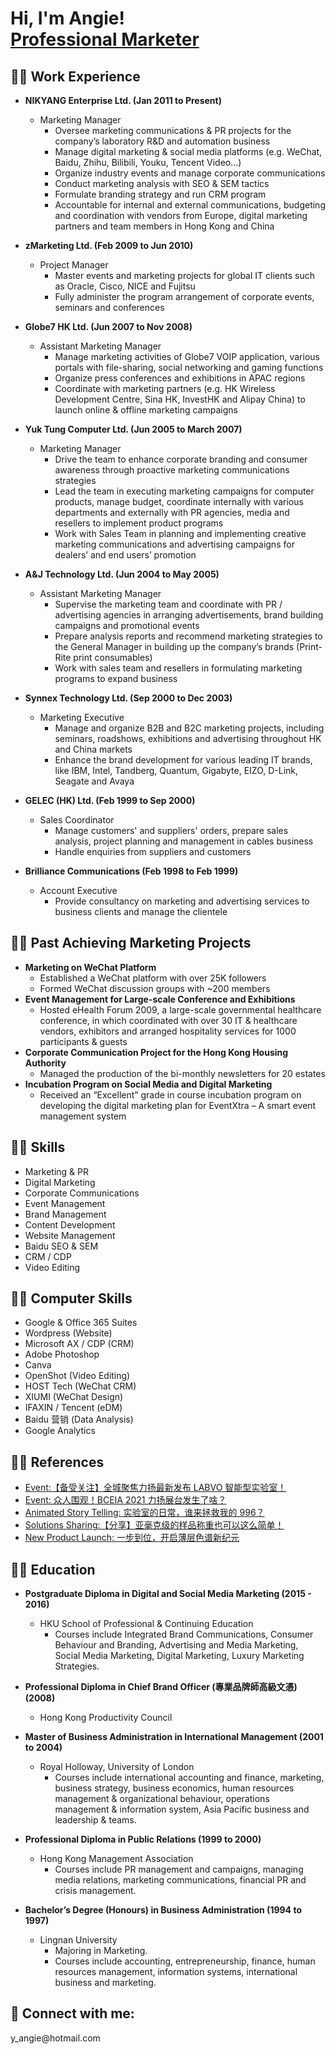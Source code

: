 <h1>Hi, I'm Angie! <br/><a href="https://github.com/angie-yu">Professional Marketer</a> </h1>

<h2>👨‍💻 Work Experience</h2>

- <b>NIKYANG Enterprise Ltd. (Jan 2011 to Present)</b>
  - Marketing Manager
    - Oversee marketing communications & PR projects for the company’s laboratory R&D and automation business
    - Manage digital marketing & social media platforms (e.g. WeChat, Baidu, Zhihu, Bilibili, Youku, Tencent Video...)
    - Organize industry events and manage corporate communications
    - Conduct marketing analysis with SEO & SEM tactics
    - Formulate branding strategy and run CRM program 
    - Accountable for internal and external communications, budgeting and coordination with vendors from Europe, digital marketing partners and team members in Hong Kong and China

- <b>zMarketing Ltd. (Feb 2009 to Jun 2010)</b>
  - Project Manager
    - Master events and marketing projects for global IT clients such as Oracle, Cisco, NICE and Fujitsu
    - Fully administer the program arrangement of corporate events, seminars and conferences

- <b>Globe7 HK Ltd. (Jun 2007 to Nov 2008)</b>
  - Assistant Marketing Manager
    - Manage marketing activities of Globe7 VOIP application, various portals with file-sharing, social networking and gaming functions
    - Organize press conferences and exhibitions in APAC regions
    - Coordinate with marketing partners (e.g. HK Wireless Development Centre, Sina HK, InvestHK and Alipay China) to launch online & offline marketing campaigns
        
- <b>Yuk Tung Computer Ltd. (Jun 2005 to March 2007)</b>
  - Marketing Manager
    - Drive the team to enhance corporate branding and consumer awareness through proactive marketing communications strategies
    - Lead the team in executing marketing campaigns for computer products, manage budget, coordinate internally with various departments and externally with PR agencies, media and resellers to implement product programs
    - Work with Sales Team in planning and implementing creative marketing communications and advertising campaigns for dealers’ and end users’ promotion
       
- <b>A&J Technology Ltd. (Jun 2004 to May 2005)</b>
  - Assistant Marketing Manager
    - Supervise the marketing team and coordinate with PR / advertising agencies in arranging advertisements, brand building campaigns and promotional events
    - Prepare analysis reports and recommend marketing strategies to the General Manager in building up the company’s brands (Print-Rite print consumables)
    - Work with sales team and resellers in formulating marketing programs to expand business
        
- <b>Synnex Technology Ltd. (Sep 2000 to Dec 2003)</b>
  - Marketing Executive
    - Manage and organize B2B and B2C marketing projects, including seminars, roadshows, exhibitions and advertising throughout HK and China markets
    - Enhance the brand development for various leading IT brands, like IBM, Intel, Tandberg, Quantum, Gigabyte, EIZO, D-Link, Seagate and Avaya
      
- <b>GELEC (HK) Ltd.  (Feb 1999 to Sep 2000)</b>
  - Sales Coordinator
    - Manage customers' and suppliers' orders, prepare sales analysis, project planning and management in cables business
    - Handle enquiries from suppliers and customers
      
- <b>Brilliance Communications (Feb 1998 to Feb 1999)</b>
  - Account Executive
    - Provide consultancy on marketing and advertising services to business clients and manage the clientele
 
<h2>👨‍💻 Past Achieving Marketing Projects</h2>

- <b>Marketing on WeChat Platform</b>
  - Established a WeChat platform with over 25K followers
  - Formed WeChat discussion groups with ~200 members</b>
- <b>Event Management for Large-scale Conference and Exhibitions</b>
  - Hosted eHealth Forum 2009, a large-scale governmental healthcare conference, in which coordinated with over 30 IT & healthcare vendors, exhibitors and arranged hospitality services for 1000 participants & guests
- <b>Corporate Communication Project for the Hong Kong Housing Authority</b>
  - Managed the production of the bi-monthly newsletters for 20 estates
- <b>Incubation Program on Social Media and Digital Marketing</b>
  - Received an “Excellent” grade in course incubation program on developing the digital marketing plan for EventXtra – A smart event management system

<h2>👨‍💻 Skills</h2>

- Marketing & PR
- Digital Marketing
- Corporate Communications
- Event Management
- Brand Management
- Content Development
- Website Management
- Baidu SEO & SEM
- CRM / CDP
- Video Editing

<h2>👨‍💻 Computer Skills</h2>

- Google & Office 365 Suites
- Wordpress (Website)
- Microsoft AX / CDP (CRM)
- Adobe Photoshop
- Canva
- OpenShot (Video Editing)
- HOST Tech (WeChat CRM)
- XIUMI (WeChat Design)
- IFAXIN / Tencent (eDM)
- Baidu 营销 (Data Analysis)
- Google Analytics


<h2>👨‍💻 References</h2>

- [Event:【备受关注】全城聚焦力扬最新发布 LABVO 智能型实验室！](https://mp.weixin.qq.com/s/VsdBbEG3E9zFo5MgV_8y9A)
- [Event: 众人围观！BCEIA 2021 力扬展台发生了啥？](https://mp.weixin.qq.com/s/mK6w1WALKRk4p1jzBLvyJg)
- [Animated Story Telling: 实验室的日常，谁来拯救我的 996？](https://mp.weixin.qq.com/s/VrTWUGh1QsIfGHrp0XMlBQ)
- [Solutions Sharing:【分享】亚毫克级的样品称重也可以这么简单！](https://mp.weixin.qq.com/s/bzklVwVyYdoIEO2lcSqgeg)
- [New Product Launch: 一步到位，开启薄层色谱新纪元](https://mp.weixin.qq.com/s/0C3xPnB17hsjI55wWq_0Lg)

<h2>👨‍💻 Education</h2>

- <b>Postgraduate Diploma in Digital and Social Media Marketing (2015 - 2016)</b>
  - HKU School of Professional & Continuing Education
    - Courses include Integrated Brand Communications, Consumer Behaviour and Branding, Advertising and Media Marketing, Social Media Marketing, Digital Marketing, Luxury Marketing Strategies.

- <b>Professional Diploma in Chief Brand Officer (專業品牌師高級文憑) (2008)</b>
  - Hong Kong Productivity Council

- <b>Master of Business Administration in International Management (2001 to 2004)</b>
  - Royal Holloway, University of London
    - Courses include international accounting and finance, marketing, business strategy, business economics, human resources management & organizational behaviour, operations management & information system, Asia Pacific business and leadership & teams.
   
- <b>Professional Diploma in Public Relations (1999 to 2000)</b>
  - Hong Kong Management Association
    - Courses include PR management and campaigns, managing media relations, marketing communications, financial PR and crisis management.
      
- <b>Bachelor’s Degree (Honours) in Business Administration (1994 to 1997)</b>
  - Lingnan University
    - Majoring in Marketing.
    - Courses include accounting, entrepreneurship, finance, human resources management, information systems, international business and marketing. 
      
<h2> 🤳 Connect with me:</h2>
y_angie@hotmail.com
